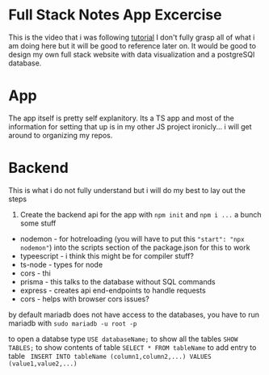# Full Stack Notes App Excercise

This is the video that i was following [tutorial](https://youtu.be/2MoSzSlAuNk?si=fABQMOea7Awv0shh)
I don't fully grasp all of what i am doing here but it will be good to reference later on. It would be good to design my own full stack website with data visualization and a postgreSQl database.

# App

The app itself is pretty self explanitory. Its a TS app and most of the information for setting that up is in my other JS project ironicly... i will get around to organizing my repos.

# Backend 

This is what i do not fully understand but i will do my best to lay out the steps

1. Create the backend api for the app with `npm init` and `npm i ...` a bunch some stuff
- nodemon - for hotreloading (you will have to put this `"start": "npx nodemon"`) into the scripts section of the package.json for this to work
- typeescript - i think this might be for compiler stuff?
- ts-node - types for node
- cors - thi
- prisma - this talks to the database without SQL commands
- express - creates api end-endpoints to handle requests
- cors - helps with browser cors issues?

by default mariadb does not have access to the databases, you have to run mariadb with `sudo mariadb -u root -p`

to open a databse type `USE databaseName;`
to show all the tables `SHOW TABLES;`
to show contents of table `SELECT * FROM tableName`
to add entry to table ` INSERT INTO tableName (column1,column2,...) VALUES (value1,value2,...)`
